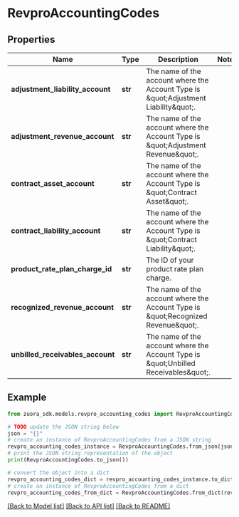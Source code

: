 # RevproAccountingCodes


## Properties

Name | Type | Description | Notes
------------ | ------------- | ------------- | -------------
**adjustment_liability_account** | **str** | The name of the account where the Account Type is \&quot;Adjustment Liability\&quot;. | 
**adjustment_revenue_account** | **str** | The name of the account where the Account Type is \&quot;Adjustment Revenue\&quot;. | 
**contract_asset_account** | **str** | The name of the account where the Account Type is \&quot;Contract Asset\&quot;. | 
**contract_liability_account** | **str** | The name of the account where the Account Type is \&quot;Contract Liability\&quot;. | 
**product_rate_plan_charge_id** | **str** | The ID of your product rate plan charge. | 
**recognized_revenue_account** | **str** | The name of the account where the Account Type is \&quot;Recognized Revenue\&quot;. | 
**unbilled_receivables_account** | **str** | The name of the account where the Account Type is \&quot;Unbilled Receivables\&quot;. | 

## Example

```python
from zuora_sdk.models.revpro_accounting_codes import RevproAccountingCodes

# TODO update the JSON string below
json = "{}"
# create an instance of RevproAccountingCodes from a JSON string
revpro_accounting_codes_instance = RevproAccountingCodes.from_json(json)
# print the JSON string representation of the object
print(RevproAccountingCodes.to_json())

# convert the object into a dict
revpro_accounting_codes_dict = revpro_accounting_codes_instance.to_dict()
# create an instance of RevproAccountingCodes from a dict
revpro_accounting_codes_from_dict = RevproAccountingCodes.from_dict(revpro_accounting_codes_dict)
```
[[Back to Model list]](../README.md#documentation-for-models) [[Back to API list]](../README.md#documentation-for-api-endpoints) [[Back to README]](../README.md)



